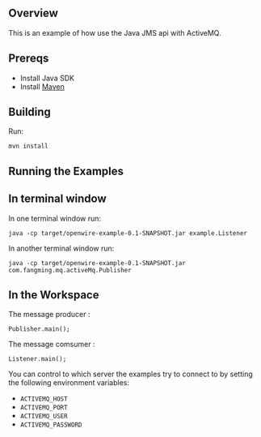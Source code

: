 ## Overview

This is an example of how use the Java JMS api with ActiveMQ. 

## Prereqs

- Install Java SDK
- Install [Maven](http://maven.apache.org/download.html) 

## Building

Run:

    mvn install

## Running the Examples

## In terminal window
In one terminal window run:

    java -cp target/openwire-example-0.1-SNAPSHOT.jar example.Listener

In another terminal window run:

    java -cp target/openwire-example-0.1-SNAPSHOT.jar com.fangming.mq.activeMq.Publisher

## In the Workspace

The message producer :

    Publisher.main();

The message comsumer :

    Listener.main();


You can control to which server the examples try to connect to by
setting the following environment variables: 

* `ACTIVEMQ_HOST`
* `ACTIVEMQ_PORT`
* `ACTIVEMQ_USER`
* `ACTIVEMQ_PASSWORD`